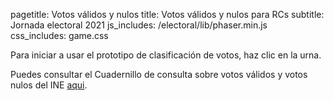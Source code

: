 pagetitle: Votos válidos y nulos
title: Votos válidos y nulos para RCs
subtitle: Jornada electoral 2021
js_includes: /electoral/lib/phaser.min.js
css_includes: game.css

Para iniciar a usar el prototipo de clasificación de votos, haz clic en la urna.

<div id="validos-nulos" class="center-width" style="font-family: 'Libertinus Sans'">
  <script type="text/javascript" src="LoadingScene.js"></script>
  <script type="text/javascript" src="StartScene.js"></script>
  <script type="text/javascript" src="Scenes.js"></script>
  <script type="text/javascript" src="game.js"></script>
</div>

Puedes consultar el Cuadernillo de consulta sobre votos válidos y votos nulos del INE
<a href="/electoral/docs/Cuaderrnillo-Votos-validos-nulos.pdf"  target="_blank">aqui</a>.
